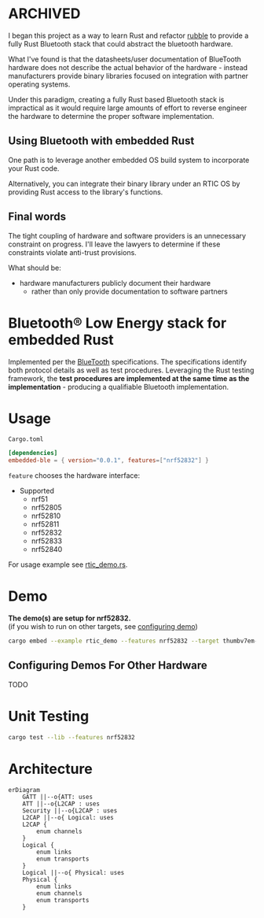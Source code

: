 ARCHIVED
================================================================================
I began this project as a way to learn Rust and refactor
[rubble](https://github.com/jonas-schievink/rubble) to provide a fully Rust
Bluetooth stack that could abstract the bluetooth hardware.

What I've found is that the datasheets/user documentation of BlueTooth hardware
does not describe the actual behavior of the hardware - instead manufacturers
provide binary libraries focused on integration with partner operating systems.

Under this paradigm, creating a fully Rust based Bluetooth stack is impractical
as it would require large amounts of effort to reverse engineer the hardware to
determine the proper software implementation.

Using Bluetooth with embedded Rust
--------------------------------------------------------------------------------
One path is to leverage another embedded OS build system to incorporate your
Rust code.

Alternatively, you can integrate their binary library under an RTIC OS by
providing Rust access to the library's functions.

Final words
--------------------------------------------------------------------------------
The tight coupling of hardware and software providers is an unnecessary
constraint on progress. I'll leave the lawyers to determine if these constraints
violate anti-trust provisions.

What should be:
* hardware manufacturers publicly document their hardware
    * rather than only provide documentation to software partners


Bluetooth® Low Energy stack for embedded Rust
================================================================================
Implemented per the [BlueTooth](https://www.bluetooth.com/specifications/specs/)
specifications. The specifications identify both protocol details as well as
test procedures. Leveraging the Rust testing framework, the **test procedures are
implemented at the same time as the implementation** - producing a qualifiable
Bluetooth implementation.

Usage
================================================================================
`Cargo.toml`
```toml
[dependencies]
embedded-ble = { version="0.0.1", features=["nrf52832"] }
```
`feature` chooses the hardware interface:
* Supported
    * nrf51
    * nrf52805
    * nrf52810
    * nrf52811
    * nrf52832
    * nrf52833
    * nrf52840

For usage example see [rtic_demo.rs](ble/examples/rtic_demo.rs).

Demo
================================================================================
**The demo(s) are setup for nrf52832.**  
(if you wish to run on other targets, see [configuring demo](#demo_config))

```sh
cargo embed --example rtic_demo --features nrf52832 --target thumbv7em-none-eabihf
```

<a id="demo_config">Configuring Demos For Other Hardware</a>
--------------------------------------------------------------------------------
TODO

Unit Testing
================================================================================
```sh
cargo test --lib --features nrf52832
```

Architecture
================================================================================
```mermaid
erDiagram
    GATT ||--o{ATT: uses
    ATT ||--o{L2CAP : uses
    Security ||--o{L2CAP : uses
    L2CAP ||--o{ Logical: uses
    L2CAP {
        enum channels
    }
    Logical {
        enum links
        enum transports
    }
    Logical ||--o{ Physical: uses
    Physical {
        enum links
        enum channels
        enum transports
    }
```










